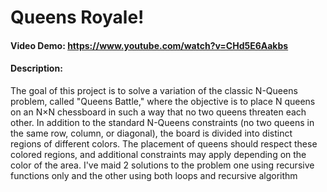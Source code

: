 # Queens Royale!
#### Video Demo:  <https://www.youtube.com/watch?v=CHd5E6Aakbs>
#### Description:
The goal of this project is to solve a variation of the classic N-Queens problem, called "Queens Battle," where the objective is to place N queens on an N×N chessboard in such a way that no two queens threaten each other. In addition to the standard N-Queens constraints (no two queens in the same row, column, or diagonal), the board is divided into distinct regions of different colors. The placement of queens should respect these colored regions, and additional constraints may apply depending on the color of the area.
I've maid 2 solutions to the problem one using recursive functions only and the other using both loops and recursive algorithm